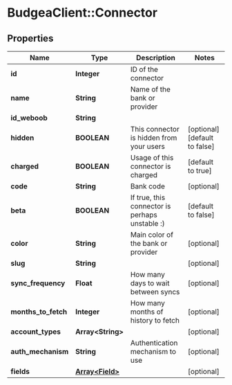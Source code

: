 # BudgeaClient::Connector

## Properties
Name | Type | Description | Notes
------------ | ------------- | ------------- | -------------
**id** | **Integer** | ID of the connector | 
**name** | **String** | Name of the bank or provider | 
**id_weboob** | **String** |  | 
**hidden** | **BOOLEAN** | This connector is hidden from your users | [optional] [default to false]
**charged** | **BOOLEAN** | Usage of this connector is charged | [default to true]
**code** | **String** | Bank code | [optional] 
**beta** | **BOOLEAN** | If true, this connector is perhaps unstable :) | [default to false]
**color** | **String** | Main color of the bank or provider | [optional] 
**slug** | **String** |  | [optional] 
**sync_frequency** | **Float** | How many days to wait between syncs | [optional] 
**months_to_fetch** | **Integer** | How many months of history to fetch | [optional] 
**account_types** | **Array&lt;String&gt;** |  | [optional] 
**auth_mechanism** | **String** | Authentication mechanism to use | [optional] 
**fields** | [**Array&lt;Field&gt;**](Field.md) |  | [optional] 


